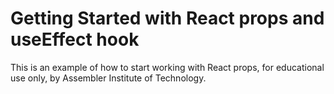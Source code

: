 # Getting Started with React props and useEffect hook

This is an example of how to start working with React props, for educational use only, by Assembler Institute of Technology.
